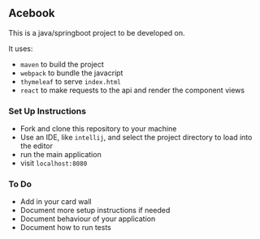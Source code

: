 ## Acebook

This is a java/springboot project to be developed on.

It uses:
  - `maven` to build the project
  - `webpack` to bundle the javacript
  - `thymeleaf` to serve `index.html`
  - `react` to make requests to the api and render the component views

### Set Up Instructions

- Fork and clone this repository to your machine
- Use an IDE, like `intellij`, and select the project directory to load into the editor
- run the main application
- visit `localhost:8080`

### To Do

- Add in your card wall
- Document more setup instructions if needed
- Document behaviour of your application
- Document how to run tests
